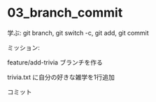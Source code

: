# 03_branch_commit

学ぶ: git branch, git switch -c, git add, git commit

ミッション:

feature/add-trivia ブランチを作る

trivia.txt に自分の好きな雑学を1行追加

コミット
